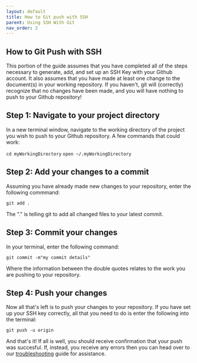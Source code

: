 ```yaml
---
layout: default
title: How to Git push with SSH
parent: Using SSH With Git
nav_order: 2
---
```


## How to Git Push with SSH
This portion of the guide assumes that you have completed all of the steps necessary to generate, add, and set up an SSH Key with your Github account. It also assumes that you have made at least one change to the document(s) in your working repository. If you haven't, git will (correctly) recognize that no changes have been made, and you will have nothing to push to your Github repository!

## Step 1: Navigate to your project directory
In a new terminal window, navigate to the working directory of the project you wish to push to your Github repository. A few commands that could work:

`cd myWorkingDirectory`
`open ~/.myWorkingDirectory`

## Step 2: Add your changes to a commit
Assuming you have already made new changes to your repository, enter the following commmand:

`git add .`

The "." is telling git to add all changed files to your latest commit.

## Step 3: Commit your changes
In your terminal, enter the following command:

`git commit -m"my commit details"`

Where the information between the double quotes relates to the work you are pushing to your repository.

## Step 4: Push your changes
Now all that's left is to push your changes to your repository. If you have set up your SSH key correctly, all that you need to do is enter the following into the terminal:

`git push -u origin`

And that's it! If all is well, you should receive confirmation that your push was succesful. If, instead, you receive any errors then you can head over to our [troubleshooting](https://dlepke.github.io/Deanna-Wilson-Ray/docs/troubleshooting/) guide for assistance.